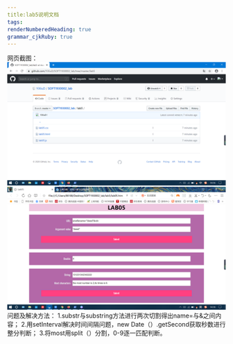 ```yaml
---
title:lab5说明文档
tags: 
renderNumberedHeading: true
grammar_cjkRuby: true
---
```

网页截图：
![屏幕截图_1_](./images/屏幕截图(1).png)![屏幕截图_3_](./images/屏幕截图(3).png)
问题及解决方法：
1.substr与substring方法进行两次切割得出name=与&之间内容；
2.用setInterval解决时间间隔问题，new Date（）.getSecond获取秒数进行整分判断；
3.将most用split（）分割，0-9逐一匹配判断。